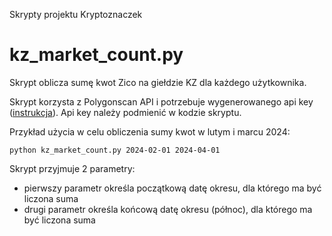 Skrypty projektu Kryptoznaczek

# kz_market_count.py

Skrypt oblicza sumę kwot Zico na giełdzie KZ dla każdego użytkownika.

Skrypt korzysta z Polygonscan API i potrzebuje wygenerowanego api key ([instrukcja](https://docs.polygonscan.com/getting-started/viewing-api-usage-statistics)). Api key należy podmienić w kodzie skryptu.

Przykład użycia w celu obliczenia sumy kwot w lutym i marcu 2024:

```python kz_market_count.py 2024-02-01 2024-04-01```

Skrypt przyjmuje 2 parametry:
- pierwszy parametr określa początkową datę okresu, dla którego ma być liczona suma
- drugi parametr określa końcową datę okresu (północ), dla którego ma być liczona suma